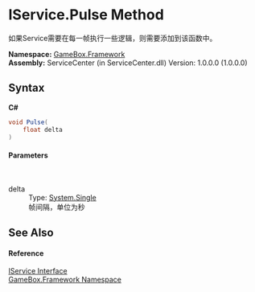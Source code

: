 # IService.Pulse Method 
 

如果Service需要在每一帧执行一些逻辑，则需要添加到该函数中。

**Namespace:**&nbsp;<a href="a8957fe6-9cc0-3a6d-cd5c-a2a246efee1e">GameBox.Framework</a><br />**Assembly:**&nbsp;ServiceCenter (in ServiceCenter.dll) Version: 1.0.0.0 (1.0.0.0)

## Syntax

**C#**<br />
``` C#
void Pulse(
	float delta
)
```


#### Parameters
&nbsp;<dl><dt>delta</dt><dd>Type: <a href="http://msdn2.microsoft.com/zh-cn/library/3www918f" target="_blank">System.Single</a><br />帧间隔，单位为秒</dd></dl>

## See Also


#### Reference
<a href="741e402f-9585-4b18-9dbb-3b6ef80bacae">IService Interface</a><br /><a href="a8957fe6-9cc0-3a6d-cd5c-a2a246efee1e">GameBox.Framework Namespace</a><br />